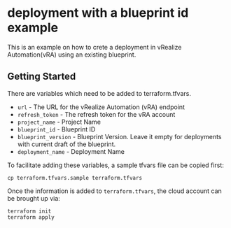 # deployment with a blueprint id example

This is an example on how to crete a deployment in vRealize Automation(vRA) using an existing blueprint.

## Getting Started

There are variables which need to be added to terraform.tfvars.

* `url` - The URL for the vRealize Automation (vRA) endpoint
* `refresh_token` - The refresh token for the vRA account
* `project_name` - Project Name
* `blueprint_id` - Blueprint ID
* `blueprint_version` - Blueprint Version. Leave it empty for deployments with current draft of the blueprint.
* `deployment_name` - Deployment Name

To facilitate adding these variables, a sample tfvars file can be copied first:
```shell
cp terraform.tfvars.sample terraform.tfvars
```

Once the information is added to `terraform.tfvars`, the cloud account can be brought up via:

```shell
terraform init
terraform apply
```
